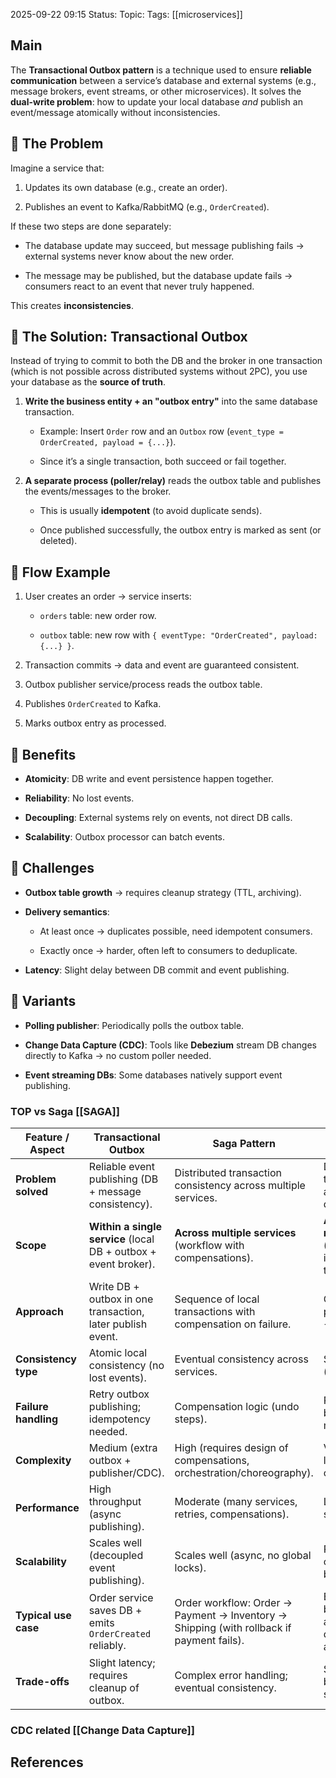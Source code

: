 2025-09-22 09:15
Status: 
Topic: 
Tags: [[microservices]]
## Main
The **Transactional Outbox pattern** is a technique used to ensure **reliable communication** between a service’s database and external systems (e.g., message brokers, event streams, or other microservices). It solves the **dual-write problem**: how to update your local database _and_ publish an event/message atomically without inconsistencies.


## 🔹 The Problem

Imagine a service that:

1. Updates its own database (e.g., create an order).
    
2. Publishes an event to Kafka/RabbitMQ (e.g., `OrderCreated`).
    

If these two steps are done separately:

- The database update may succeed, but message publishing fails → external systems never know about the new order.
    
- The message may be published, but the database update fails → consumers react to an event that never truly happened.
    

This creates **inconsistencies**.


## 🔹 The Solution: Transactional Outbox

Instead of trying to commit to both the DB and the broker in one transaction (which is not possible across distributed systems without 2PC), you use your database as the **source of truth**.

1. **Write the business entity + an "outbox entry"** into the same database transaction.
    
    - Example: Insert `Order` row and an `Outbox` row (`event_type = OrderCreated, payload = {...}`).
        
    - Since it’s a single transaction, both succeed or fail together.
        
2. **A separate process (poller/relay)** reads the outbox table and publishes the events/messages to the broker.
    
    - This is usually **idempotent** (to avoid duplicate sends).
        
    - Once published successfully, the outbox entry is marked as sent (or deleted).

## 🔹 Flow Example

1. User creates an order → service inserts:
    
    - `orders` table: new order row.
        
    - `outbox` table: new row with `{ eventType: "OrderCreated", payload: {...} }`.
        
2. Transaction commits → data and event are guaranteed consistent.
    
3. Outbox publisher service/process reads the outbox table.
    
4. Publishes `OrderCreated` to Kafka.
    
5. Marks outbox entry as processed.


## 🔹 Benefits

- **Atomicity**: DB write and event persistence happen together.
    
- **Reliability**: No lost events.
    
- **Decoupling**: External systems rely on events, not direct DB calls.
    
- **Scalability**: Outbox processor can batch events.

## 🔹 Challenges

- **Outbox table growth** → requires cleanup strategy (TTL, archiving).
    
- **Delivery semantics**:
    
    - At least once → duplicates possible, need idempotent consumers.
        
    - Exactly once → harder, often left to consumers to deduplicate.
        
- **Latency**: Slight delay between DB commit and event publishing.


## 🔹 Variants

- **Polling publisher**: Periodically polls the outbox table.
    
- **Change Data Capture (CDC)**: Tools like **Debezium** stream DB changes directly to Kafka → no custom poller needed.
    
- **Event streaming DBs**: Some databases natively support event publishing.


### TOP vs Saga [[SAGA]]

|Feature / Aspect|**Transactional Outbox**|**Saga Pattern**|**Two-Phase Commit (2PC)**|
|---|---|---|---|
|**Problem solved**|Reliable event publishing (DB + message consistency).|Distributed transaction consistency across multiple services.|Distributed transaction atomicity across multiple databases/resources.|
|**Scope**|**Within a single service** (local DB + outbox + event broker).|**Across multiple services** (workflow with compensations).|**Across multiple resources** (databases, queues) in one global transaction.|
|**Approach**|Write DB + outbox in one transaction, later publish event.|Sequence of local transactions with compensation on failure.|Coordinator asks all participants: Prepare → Commit/Rollback.|
|**Consistency type**|Atomic local consistency (no lost events).|Eventual consistency across services.|Strong consistency (all-or-nothing).|
|**Failure handling**|Retry outbox publishing; idempotency needed.|Compensation logic (undo steps).|Rollback coordinated by transaction manager.|
|**Complexity**|Medium (extra outbox + publisher/CDC).|High (requires design of compensations, orchestration/choreography).|Very high (distributed locks, global coordinator).|
|**Performance**|High throughput (async publishing).|Moderate (many services, retries, compensations).|Low (blocking, poor scalability).|
|**Scalability**|Scales well (decoupled event publishing).|Scales well (async, no global locks).|Poor (global coordinator is bottleneck).|
|**Typical use case**|Order service saves DB + emits `OrderCreated` reliably.|Order workflow: Order → Payment → Inventory → Shipping (with rollback if payment fails).|Bank transfer between two accounts in different databases (strict atomicity).|
|**Trade-offs**|Slight latency; requires cleanup of outbox.|Complex error handling; eventual consistency.|Strong consistency but bad availability & scalability.|

### CDC related [[Change Data Capture]]

## References